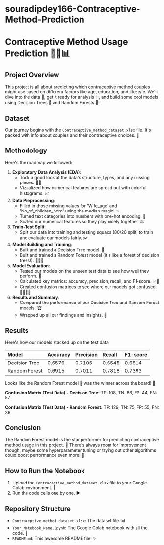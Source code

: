 # souradipdey166-Contraceptive-Method-Prediction

# Contraceptive Method Usage Prediction 🤰👶📊

## Project Overview

This project is all about predicting which contraceptive method couples might use based on different factors like age, education, and lifestyle. We'll dive into the data 🧐, get it ready for analysis ✨, and build some cool models using Decision Trees 🌳 and Random Forests 🌲!

## Dataset

Our journey begins with the `Contraceptive_method_dataset.xlsx` file. It's packed with info about couples and their contraceptive choices. 💑

## Methodology

Here's the roadmap we followed:

1.  **Exploratory Data Analysis (EDA)**:
    *   Took a good look at the data's structure, types, and any missing pieces. 🕵️‍♀️
    *   Vizualized how numerical features are spread out with colorful histograms. 📈
2.  **Data Preprocessing**:
    *   Filled in those missing values for 'Wife\_age' and 'No\_of\_children\_born' using the median magic! ✨
    *   Turned text categories into numbers with one-hot encoding. 🔢
    *   Scaled our numerical features so they play nicely together. ⚖️
3.  **Train-Test Split**:
    *   Split our data into training and testing squads (80/20 split) to train and evaluate our models fairly. ✂️
4.  **Model Building and Training**:
    *   Built and trained a Decision Tree model. 🌳
    *   Built and trained a Random Forest model (it's like a forest of decision trees!). 🌲🌲🌲
5.  **Model Evaluation**:
    *   Tested our models on the unseen test data to see how well they perform. 🤔
    *   Calculated key metrics: accuracy, precision, recall, and F1-score. ✅🎯
    *   Created confusion matrices to see where our models got confused. 🤷‍♀️🤷‍♂️
6.  **Results and Summary**:
    *   Compared the performance of our Decision Tree and Random Forest models. 🏆
    *   Wrapped up all our findings and insights. 🎁

## Results

Here's how our models stacked up on the test data:

| Model          | Accuracy | Precision | Recall | F1-score |
| :------------- | :------- | :-------- | :----- | :------- |
| Decision Tree  | 0.6576   | 0.7105    | 0.6545 | 0.6814   |
| Random Forest  | 0.6915   | 0.7011    | 0.7818 | 0.7393   |

Looks like the Random Forest model 🌲 was the winner across the board! 🎉

**Confusion Matrix (Test Data) - Decision Tree:**
TP: 108, TN: 86, FP: 44, FN: 57

**Confusion Matrix (Test Data) - Random Forest:**
TP: 129, TN: 75, FP: 55, FN: 36

## Conclusion

The Random Forest model is the star performer for predicting contraceptive method usage in this project. 🌟 There's always room for improvement though, maybe some hyperparameter tuning or trying out other algorithms could boost performance even more! 💪

## How to Run the Notebook

1.  Upload the `Contraceptive_method_dataset.xlsx` file to your Google Colab environment. 📂
2.  Run the code cells one by one. ▶️

## Repository Structure

*   `Contraceptive_method_dataset.xlsx`: The dataset file. 📊
*   `Your_Notebook_Name.ipynb`: The Google Colab notebook with all the code. 📒
*   `README.md`: This awesome README file! ✨

